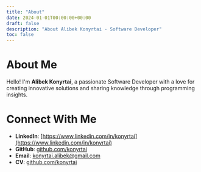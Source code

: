 ```yaml
---
title: "About"
date: 2024-01-01T00:00:00+00:00
draft: false
description: "About Alibek Konyrtai - Software Developer"
toc: false
---
```


# About Me

Hello! I'm **Alibek Konyrtai**, a passionate Software Developer with a love for creating innovative solutions and sharing knowledge through programming insights.

# Connect With Me

- **LinkedIn**: [https://www.linkedin.com/in/konyrtai](https://www.linkedin.com/in/konyrtai)
- **GitHub**: [github.com/konyrtai](https://github.com/konyrtai)
- **Email**: [konyrtai.alibek@gmail.com](mailto:konyrtai.alibek@gmail.com)
- **CV**: [github.com/konyrtai](https://github.com/konyrtai)
